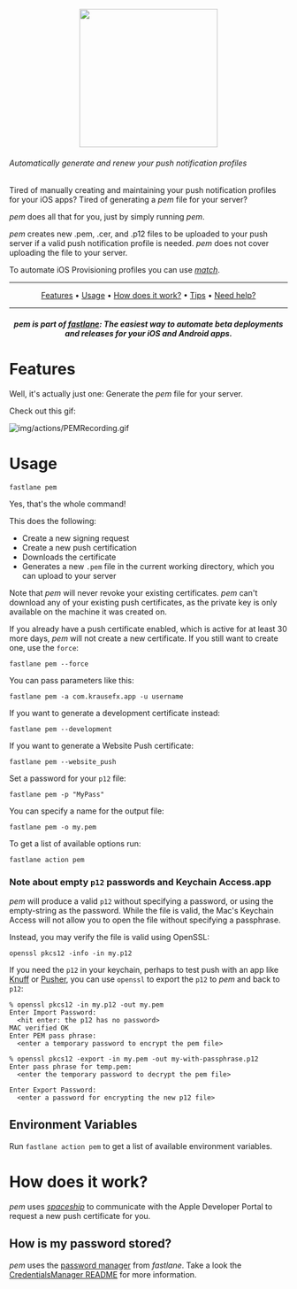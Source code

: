 <p align="center">
  <img src="/img/actions/pem.png" width="250">
</p>

###### Automatically generate and renew your push notification profiles

Tired of manually creating and maintaining your push notification profiles for your iOS apps? Tired of generating a _pem_ file for your server?

_pem_ does all that for you, just by simply running _pem_.

_pem_ creates new .pem, .cer, and .p12 files to be uploaded to your push server if a valid push notification profile is needed. _pem_ does not cover uploading the file to your server.

To automate iOS Provisioning profiles you can use [_match_](https://docs.fastlane.tools/actions/match/).

-------

<p align="center">
    <a href="#features">Features</a> &bull;
    <a href="#usage">Usage</a> &bull;
    <a href="#how-does-it-work">How does it work?</a> &bull;
    <a href="#tips">Tips</a> &bull;
    <a href="#need-help">Need help?</a>
</p>

-------

<h5 align="center"><em>pem</em> is part of <a href="https://fastlane.tools">fastlane</a>: The easiest way to automate beta deployments and releases for your iOS and Android apps.</h5>

# Features
Well, it's actually just one: Generate the _pem_ file for your server.

Check out this gif:

![img/actions/PEMRecording.gif](/img/actions/PEMRecording.gif)

# Usage

```no-highlight
fastlane pem
```

Yes, that's the whole command!

This does the following:

- Create a new signing request
- Create a new push certification
- Downloads the certificate
- Generates a new ```.pem``` file in the current working directory, which you can upload to your server

Note that _pem_ will never revoke your existing certificates. _pem_ can't download any of your existing push certificates, as the private key is only available on the machine it was created on. 

If you already have a push certificate enabled, which is active for at least 30 more days, _pem_ will not create a new certificate. If you still want to create one, use the `force`:

```no-highlight
fastlane pem --force
```

You can pass parameters like this:

```no-highlight
fastlane pem -a com.krausefx.app -u username
```

If you want to generate a development certificate instead:

```no-highlight
fastlane pem --development
```

If you want to generate a Website Push certificate:

```no-highlight
fastlane pem --website_push
```

Set a password for your `p12` file:

```no-highlight
fastlane pem -p "MyPass"
```

You can specify a name for the output file:

```no-highlight
fastlane pem -o my.pem
```

To get a list of available options run:

```no-highlight
fastlane action pem
```


### Note about empty `p12` passwords and Keychain Access.app

_pem_ will produce a valid `p12` without specifying a password, or using the empty-string as the password.
While the file is valid, the Mac's Keychain Access will not allow you to open the file without specifying a passphrase.

Instead, you may verify the file is valid using OpenSSL:

```no-highlight
openssl pkcs12 -info -in my.p12
```

If you need the `p12` in your keychain, perhaps to test push with an app like [Knuff](https://github.com/KnuffApp/Knuff) or [Pusher](https://github.com/noodlewerk/NWPusher), you can use `openssl` to export the `p12` to _pem_ and back to `p12`:

```no-highlight
% openssl pkcs12 -in my.p12 -out my.pem
Enter Import Password:
  <hit enter: the p12 has no password>
MAC verified OK
Enter PEM pass phrase:
  <enter a temporary password to encrypt the pem file>

% openssl pkcs12 -export -in my.pem -out my-with-passphrase.p12
Enter pass phrase for temp.pem:
  <enter the temporary password to decrypt the pem file>

Enter Export Password:
  <enter a password for encrypting the new p12 file>
```

## Environment Variables

Run `fastlane action pem` to get a list of available environment variables.

# How does it work?

_pem_ uses [_spaceship_](https://spaceship.airforce) to communicate with the Apple Developer Portal to request a new push certificate for you.

## How is my password stored?
_pem_ uses the [password manager](https://github.com/fastlane/fastlane/tree/master/credentials_manager) from _fastlane_. Take a look the [CredentialsManager README](https://github.com/fastlane/fastlane/tree/master/credentials_manager) for more information.
